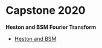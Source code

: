 # Capstone 2020
__Heston and BSM Fourier Transform__
- [Heston and BSM](src/Fourier_Transform_Heston_BSM.ipynb)
